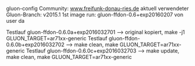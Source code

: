 gluon-config
 Community: www.freifunk-donau-ries.de
 aktuell verwendeter Gluon-Branch: v2015.1
 1st image run: gluon-ffdon-0.6+exp20160207 von user da

Testlauf gluon-ffdon-0.6.0a+exp2016032701 --> original kopiert, make -j1 GLUON_TARGET=ar71xx-generic
Testlauf gluon-ffdon-0.6.0b+exp2016032702 --> make clean, make GLUON_TARGET=ar71xx-generic
Testlauf gluon-ffdon-0.6.0c+exp2016032703 --> make update, make clean, make GLUON_TARGET=ar71xx-generic

